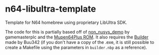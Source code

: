 # n64-libultra-template
Template for N64 homebrew using proprietary LibUltra SDK.

The code for this is partially based off of [non_nusys_demo](https://github.com/gamemasterplc/non_nusys_demo) by gamemasterplc and the [Mupen64Plus ROM](https://github.com/mupen64plus/mupen64plus-rom). It also requires the [Builder](https://github.com/buu342/N64-Platform64/tree/master/Tools/Builder) made by Buu342 (if you don't have a copy of the .exe, it is still possible to create a Makefile using the parameters in `builder.nbp` as a reference).
